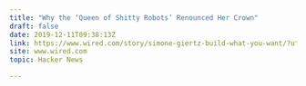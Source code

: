 ```yaml
---
title: "Why the ‘Queen of Shitty Robots’ Renounced Her Crown"
draft: false
date: 2019-12-11T09:38:13Z
link: https://www.wired.com/story/simone-giertz-build-what-you-want/?utm_medium=RSS&utm_source=hune
site: www.wired.com
topic: Hacker News  

---
```

